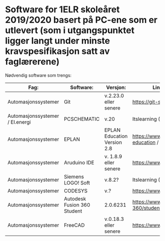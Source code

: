# Software for 1ELR skoleåret 2019/2020 basert på PC-ene som er utlevert (som i utgangspunktet ligger langt under minste kravspesifikasjon satt av faglærerene)

Nødvendig software som trengs:

|  Fag:      | Software:          | Versjon:  |Link / Hvor den lastes ned: |
|------------|--------------------|-----------|----------------------------|
| Automasjonssystemer |Git| v.2.23.0 eller senere | https://git-scm.com/downloads |
| Automasjonssystemer / El.energi|PCSCHEMATIC| v.20 | Itslearning (Kuben internt) |
| Automasjonssystemer |EPLAN| EPLAN Education Version 2.8 | https://www.eplan.education/en/eplan-education / Itslearning |
| Automasjonssystemer     | Aruduino IDE |v. 1.8.9 eller senere | https://www.arduino.cc/en/Main/Software |
| Automasjonssystemer     | Siemens LOGO! Soft |v.8.2? | Itslearning (Kuben internt) |
| Automasjonssystemer     | CODESYS | v.? | https://www.codesys.com/ |
| Automasjonssystemer     | Autodesk Fusion 360 Student  |2.0.6231 | https://www.autodesk.com/products/fusion-360/students-teachers-educators |
| Automasjonssystemer     | FreeCAD  | v.0.18.3 eller senere | https://www.freecadweb.org/ |

